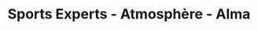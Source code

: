 ---
title: "Sports Experts - Atmosphère - Alma"
url: /alma/sports-experts-atmosphere-alma/
shop: Sport
---